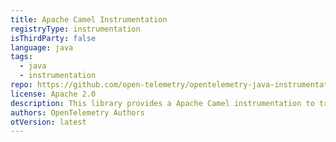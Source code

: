 ```yaml
---
title: Apache Camel Instrumentation
registryType: instrumentation
isThirdParty: false
language: java
tags:
  - java
  - instrumentation
repo: https://github.com/open-telemetry/opentelemetry-java-instrumentation/tree/master/instrumentation/apache-camel-2.20
license: Apache 2.0
description: This library provides a Apache Camel instrumentation to track requests through OpenTelemetry.
authors: OpenTelemetry Authors
otVersion: latest
---
```

